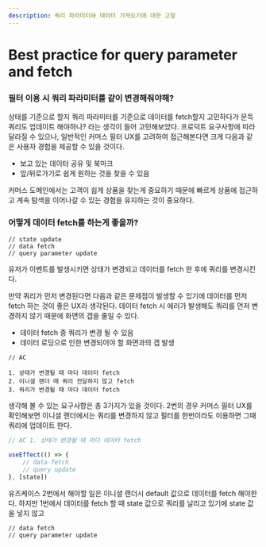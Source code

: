 ```yaml
---
description: 쿼리 파라미터와 데이터 가져오기에 대한 고찰
---
```


# Best practice for query parameter  and fetch

### 필터 이용 시 쿼리 파라미터를 같이 변경해줘야해?

상태를 기준으로 할지 쿼리 파라미터를 기준으로 데이터를 fetch할지 고민하다가 문득 쿼리도 업데이트 해야하나? 라는 생각이 들어 고민해보았다. 프로덕트 요구사항에 따라 달라질 수 있으나, 일반적인 커머스 필터 UX를 고려하여 접근해본다면 크게 다음과 같은 사용자 경험을 제공할 수 있을 것이다.

* 보고 있는 데이터 공유 및 북마크
* 앞/뒤로가기로 쉽게 원하는 것을 찾을 수 있음

커머스 도메인에서는 고객이 쉽게 상품을 찾는게 중요하기 때문에 빠르게 상품에 접근하고 계속 탐색을 이어나갈 수 있는 경험을 유지하는 것이 중요하다.

### 어떻게 데이터 fetch를 하는게 좋을까?

```
// state update
// data fetch
// query parameter update
```

유저가 이벤트를 발생시키면 상태가 변경되고 데이터를 fetch 한 후에 쿼리를 변경시킨다.

만약 쿼리가 먼저 변경된다면 다음과 같은 문제점이 발생할 수 있기에 데이터를 먼저 fetch 하는 것이 좋은 UX라 생각된다.  데이터 fetch 시 에러가 발생해도 쿼리를 먼저 변경하지 않기 때문에 화면의 갭을 줄일 수 있다.

* 데이터 fetch 중 쿼리가 변경 될 수 있음
* 데이터 로딩으로 인한 변경되어야 할 화면과의 갭 발생

```
// AC

1. 상태가 변경될 때 마다 데이터 fetch
2. 이니셜 랜더 때 쿼리 전달하지 않고 fetch
3. 쿼리가 변경될 때 마다 데이터 fetch
```

생각해 볼 수 있는 요구사항은 총 3가지가 있을 것이다. 2번의 경우 커머스 필터 UX를 확인해보면 이니셜 랜더에서는 쿼리를 변경하지 않고 필터를 한번이라도 이용하면 그때 쿼리에 업데이트 한다.

```jsx
// AC 1. 상태가 변경될 때 마다 데이터 fetch

useEffect(() => {
    // data fetch
    // query update
}, [state])
```



유즈케이스 2번에서 해야할 일은 이니셜 랜더시 default 값으로 데이터를 fetch 해야한다. 하지만 1번에서 데이터를 fetch 할 때 state 값으로 쿼리를 날리고 있기에 state 값을 넣지 않고

```
// data fetch
// query parameter update
```

